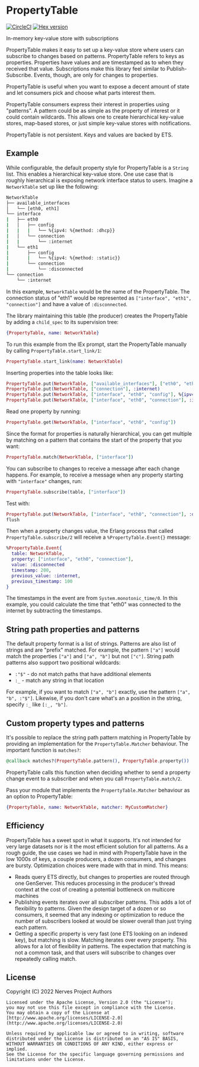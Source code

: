 # PropertyTable

[![CircleCI](https://circleci.com/gh/nerves-project/property_table.svg?style=svg)](https://circleci.com/gh/nerves-project/property_table)
[![Hex version](https://img.shields.io/hexpm/v/property_table.svg "Hex version")](https://hex.pm/packages/property_table)

<!-- MODULEDOC -->
In-memory key-value store with subscriptions

PropertyTable makes it easy to set up a key-value store where users can subscribe to changes based on patterns. PropertyTable refers to keys as
properties. Properties have values and are timestamped as to when they
received that value. Subscriptions make this library feel similar to Publish-Subscribe. Events, though, are only for changes to properties.

PropertyTable is useful when you want to expose a decent amount of state and
let consumers pick and choose what parts interest them.

PropertyTable consumers express their interest in properties using "patterns". A pattern could be as simple as the property of interest or it could contain
wildcards. This allows one to create hierarchical key-value stores, map-based
stores, or just simple key-value stores with notifications.

PropertyTable is not persistent. Keys and values are backed by ETS.
<!-- MODULEDOC -->

## Example

While configurable, the default property style for PropertyTable is a `String` list. This enables a hierarchical key-value store. One use case that is
roughly hierarchical is exposing network interface status to users. Imagine
a `NetworkTable` set up like the following:

```sh
NetworkTable
├── available_interfaces
│   └── [eth0, eth1]
└── interface
|   ├── eth0
|   │   ├── config
|   |   |   └── %{ipv4: %{method: :dhcp}}
|   │   └── connection
|   |       └── :internet
|   └── eth1
|       ├── config
|       |   └── %{ipv4: %{method: :static}}
|       └── connection
|           └── :disconnected
└── connection
    └── :internet
```

In this example, `NetworkTable` would be the name of the PropertyTable. The
connection status of "eth1" would be represented as `["interface", "eth1",
"connection"]` and have a value of `:disconnected`.

The library maintaining this table (the producer) creates the PropertyTable by
adding a `child_spec` to its supervision tree:

```elixir
{PropertyTable, name: NetworkTable}
```

To run this example from the IEx prompt, start the PropertyTable manually by
calling `PropertyTable.start_link/1`:

```elixir
PropertyTable.start_link(name: NetworkTable)
```

Inserting properties into the table looks like:

```elixir
PropertyTable.put(NetworkTable, ["available_interfaces"], ["eth0", "eth1"])
PropertyTable.put(NetworkTable, ["connection"], :internet)
PropertyTable.put(NetworkTable, ["interface", "eth0", "config"], %{ipv4: %{method: :dhcp}})
PropertyTable.put(NetworkTable, ["interface", "eth0", "connection"], :internet)
```

Read one property by running:

```elixir
PropertyTable.get(NetworkTable, ["interface", "eth0", "config"])
```

Since the format for properties is naturally hierarchical, you can get multiple
by matching on a pattern that contains the start of the property that you want:

```elixir
PropertyTable.match(NetworkTable, ["interface"])
```

You can subscribe to changes to receive a message after each change
happens. For example, to receive a message when any property starting with
`"interface"` changes, run:

```elixir
PropertyTable.subscribe(table, ["interface"])
```

Test with:

```elixir
PropertyTable.put(NetworkTable, ["interface", "eth0", "connection"], :disconnected)
flush
```

Then when a property changes value, the Erlang process that called
`PropertyTable.subscribe/2` will receive a `%PropertyTable.Event{}` message:

```elixir
%PropertyTable.Event{
  table: NetworkTable,
  property: ["interface", "eth0", "connection"],
  value: :disconnected
  timestamp: 200,
  previous_value: :internet,
  previous_timestamp: 100
}
```

The timestamps in the event are from `System.monotonic_time/0`. In this example,
you could calculate the time that "eth0" was connected to the internet by
subtracting the timestamps.

## String path properties and patterns

The default property format is a list of strings. Patterns are also list of
strings and are "prefix" matched. For example, the pattern `["a"]` would match
the properties `["a"]` and `["a", "b"]` but not `["c"]`. String path patterns
also support two positional wildcards:

* `:"$"` - do not match paths that have additional elements
* `:_` - match any string in that location

For example, if you want to match `["a", "b"]` exactly, use the pattern `["a",
"b", :"$"]`. Likewise, if you don't care what's an a position in the string,
specify `:_` like `[:_, "b"]`.

## Custom property types and patterns

It's possible to replace the string path pattern matching in PropertyTable by
providing an implementation for the `PropertyTable.Matcher` behaviour. The
important function is `matches?`:

```elixir
@callback matches?(PropertyTable.pattern(), PropertyTable.property()) :: boolean()
```

PropertyTable calls this function when deciding whether to send a property
change event to a subscriber and when you call `PropertyTable.match/2`.

Pass your module that implements the `PropertyTable.Matcher` behaviour as an
option to PropertyTable:

```elixir
{PropertyTable, name: NetworkTable, matcher: MyCustomMatcher}
```

## Efficiency

PropertyTable has a sweet spot in what it supports. It's not intended for very
large datasets nor is it the most efficient solution for all patterns. As a
rough guide, the use cases we had in mind with PropertyTable have in the low
1000s of keys, a couple producers, a dozen consumers, and changes are bursty.
Optimization choices were made with that in mind. This means:

* Reads query ETS directly, but changes to properties are routed through one
  GenServer. This reduces processing in the producer's thread context at the
  cost of creating a potential bottleneck on multicore machines
* Publishing events iterates over all subscriber patterns. This adds a lot of
  flexibility to patterns. Given the design target of a dozen or so consumers,
  it seemed that any indexing or optimization to reduce the number of
  subscribers looked at would be slower overall than just trying each pattern.
* Getting a specific property is very fast (one ETS looking on an indexed key),
  but matching is slow. Matching iterates over every property. This allows for a
  lot of flexibility in patterns. The expectation that matching is not a common
  task, and that users will subscribe to changes over repeatedly calling match.

## License

Copyright (C) 2022 Nerves Project Authors

    Licensed under the Apache License, Version 2.0 (the "License");
    you may not use this file except in compliance with the License.
    You may obtain a copy of the License at [http://www.apache.org/licenses/LICENSE-2.0](http://www.apache.org/licenses/LICENSE-2.0)

    Unless required by applicable law or agreed to in writing, software
    distributed under the License is distributed on an "AS IS" BASIS,
    WITHOUT WARRANTIES OR CONDITIONS OF ANY KIND, either express or implied.
    See the License for the specific language governing permissions and
    limitations under the License.
